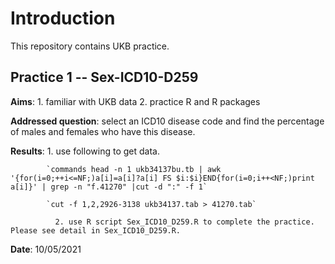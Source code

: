 Introduction
======
This repository contains UKB practice.

Practice 1 -- Sex-ICD10-D259
-------
**Aims**: 1. familiar with UKB data
          2. practice R and R packages

**Addressed question**: select an ICD10 disease code and find the percentage of males and females who have this disease.

**Results**: 1. use following to get data.

            `commands head -n 1 ukb34137bu.tb | awk '{for(i=0;++i<=NF;)a[i]=a[i]?a[i] FS $i:$i}END{for(i=0;i++<NF;)print a[i]}' | grep -n "f.41270" |cut -d ":" -f 1` 
            
            `cut -f 1,2,2926-3138 ukb34137.tab > 41270.tab`   
             
              2. use R script Sex_ICD10_D259.R to complete the practice. Please see detail in Sex_ICD10_D259.R.

**Date**: 10/05/2021 
